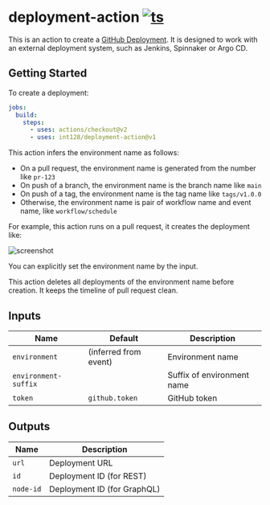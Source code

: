# deployment-action [![ts](https://github.com/int128/deployment-action/actions/workflows/ts.yaml/badge.svg)](https://github.com/int128/deployment-action/actions/workflows/ts.yaml)

This is an action to create a [GitHub Deployment](https://docs.github.com/en/rest/deployments/deployments).
It is designed to work with an external deployment system, such as Jenkins, Spinnaker or Argo CD.


## Getting Started

To create a deployment:

```yaml
jobs:
  build:
    steps:
      - uses: actions/checkout@v2
      - uses: int128/deployment-action@v1
```

This action infers the environment name as follows:

- On a pull request, the environment name is generated from the number like `pr-123`
- On push of a branch, the environment name is the branch name like `main`
- On push of a tag, the environment name is the tag name like `tags/v1.0.0`
- Otherwise, the environment name is pair of workflow name and event name, like `workflow/schedule`

For example, this action runs on a pull request, it creates the deployment like:

![screenshot](https://user-images.githubusercontent.com/321266/134269988-e4751788-379f-46bb-bb7f-2ebc4183d220.png)

You can explicitly set the environment name by the input.

This action deletes all deployments of the environment name before creation.
It keeps the timeline of pull request clean.


## Inputs

| Name | Default | Description
|------|----------|------------
| `environment` | (inferred from event) | Environment name
| `environment-suffix` | ` ` | Suffix of environment name
| `token` | `github.token` | GitHub token


## Outputs

| Name | Description
|------|------------
| `url` | Deployment URL
| `id` | Deployment ID (for REST)
| `node-id` | Deployment ID (for GraphQL)
